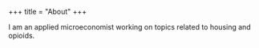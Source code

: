+++
title = "About"
+++

 I am an applied microeconomist working on topics related to housing and opioids. 
 
 <!--In addition to my applied work, I wopotential outcome centeric approach to causal inference might be stengthen by the application of deep learning models. My job market paper is a reflection of these two interests.





### In the spirit of Collin Cowherd's weekly segment ...

#### Where I was wrong (in Graduate School)
- I didn't think I would really need to learn how to program 
- I thought topics like measure theory were "too" difficult to learn 
- I thought I needed to understand the theory of deep learning before I could start using it in practice 
- I thought multiple hypothesis testing was first order 

#### Where I was right (in Graduate School) 
- I bet on a lot of smart/excellent people (most of whom I've never met). To name a few
    - Josh Angrist, Larry Wasserman, Hiro Kaido, The Jax Team, Patrick Kidger
- It's all about interpretation
    - Applied econometrics is all about interpretation. Someone fits a statistical model in a given context. How should we interpret the results? -->
